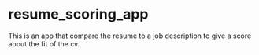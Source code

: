 # resume_scoring_app
This is an app that compare the resume to a job description to give a score about the fit of the cv.
